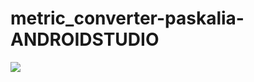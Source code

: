 # metric_converter-paskalia-ANDROIDSTUDIO

![]([https://github.com/Your_Repository_Name/Your_GIF_Name.gif](https://github.com/paskaliahahaha/metric_converter-paskalia-ANDROIDSTUDIO/blob/main/Gif2.gif)https://github.com/paskaliahahaha/metric_converter-paskalia-ANDROIDSTUDIO/blob/main/Gif2.gif)
